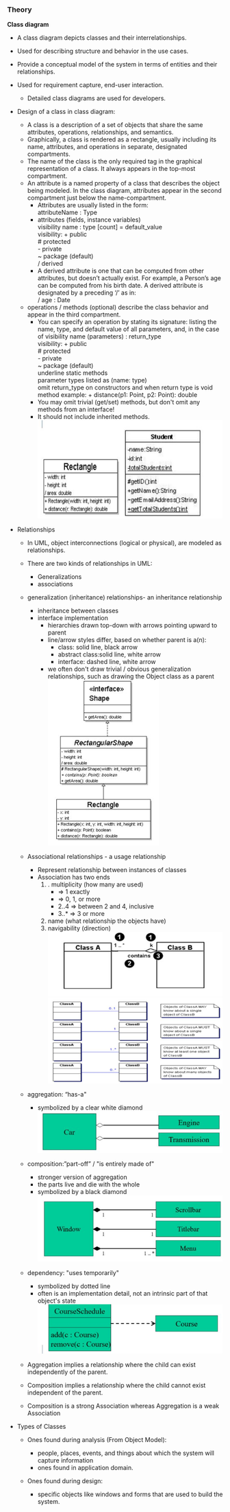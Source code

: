 ### Theory

**Class diagram**

* A class diagram depicts classes and their interrelationships.
* Used for describing structure and behavior in the use cases.
* Provide a conceptual model of the system in terms of entities and their relationships.
* Used for requirement capture, end-user interaction.

    * Detailed class diagrams are used for developers.

* Design of a class in class diagram:

    * A class is a description of a set of objects that share the same attributes, operations, relationships, and semantics. 
    * Graphically, a class is rendered as a rectangle, usually including its name, attributes, and operations in separate, designated compartments. 
    * The name of the class is the only required tag in the graphical representation of a class.  It always appears in the top-most compartment.
    * An attribute is a named property of a class that describes the object being modeled. In the class diagram, attributes appear in the second compartment just below the name-compartment.
        * Attributes are usually listed in the form:<br>attributeName : Type
        * attributes (fields, instance variables)<br>visibility name : type [count] = default_value<br>visibility:	+	public<br> #	protected<br>-	private<br>~	package (default)<br>/	derived
        * A derived attribute is one that can be computed from other attributes, but doesn’t actually exist. For example, a Person’s age can be computed from his birth date. A derived attribute is  designated by a preceding ‘/’ as in: <br> / age : Date
    * operations / methods (optional) describe the class behavior and appear in the third compartment. 
        * You can specify an operation by stating its signature: listing the name, type, and default value of all parameters, and, in the case of visibility name (parameters) : return_type<br>visibility:	+	public<br>#	protected<br>-	private<br>~	package (default)<br>underline static methods<br>parameter types listed as (name: type)<br>omit return_type on constructors and when return type is void<br>method example: + distance(p1: Point, p2: Point): double 
        * You may omit trivial (get/set) methods, but don't omit any methods from an interface!
        * It should not include inherited methods.<br> ![fig1](/experiment/images/fig_1.jpg)

* Relationships

    * In UML, object interconnections (logical or physical), are modeled as relationships. 
    * There are two kinds of relationships in UML:
        * Generalizations 
        * associations 
    * generalization (inheritance) relationships- an inheritance relationship
        * inheritance between classes
        * interface implementation
            * hierarchies drawn top-down with arrows pointing upward to parent
            * line/arrow styles differ, based on whether parent is a(n):
                * class: solid line, black arrow
                * abstract class:solid line, white arrow
                * interface: dashed line, white arrow
            * we often don't draw trivial / obvious generalization relationships, such as drawing the Object class as a parent ![fig2](/experiment/images/fig_2.jpg)
    * Associational relationships - a usage relationship
        * Represent relationship between instances of classes
        * Association has two ends
            1. . multiplicity 	(how many are used)
                * ⇒ 1 exactly
                * ⇒ 0, 1, or more
                * 2..4	⇒ between 2 and 4, inclusive
                * 3..*	⇒ 3 or more
            2. name 		(what relationship the objects have)
            3. navigability	(direction) <br>![fig3](/experiment/images/fig_3.jpg)<br> ![fig4](/experiment/images/fig_4.jpg)
    
    * aggregation: “has-a"
        * symbolized by a clear white diamond<br> ![fig4](/experiment/images/fig_5.jpg)
    
    * composition:”part-off” / "is entirely made of"
        * stronger version of aggregation
        * the parts live and die with the whole
        * symbolized by a black diamond <br> ![fig6](/experiment/images/fig_6.jpg)
    * dependency: "uses temporarily"
        * symbolized by dotted line
        * often is an implementation detail, not an intrinsic part of that object's state <br> ![fig7](/experiment/images/fig_7.jpg)
    * Aggregation implies a relationship where the child can exist independently of the parent.
    * Composition implies a relationship where the child cannot exist independent of the parent. 
    * Composition is a strong Association whereas Aggregation is a weak Association




* Types of Classes
    * Ones found during analysis (From Object Model):
        * people, places, events, and things about which the system will capture information
        * ones found in application domain.

    * Ones found during design:
        * specific objects like windows and forms that are used to build the system.











    


    


